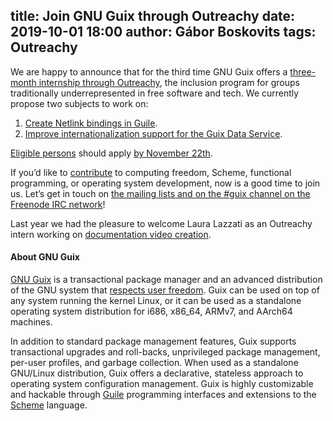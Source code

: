title: Join GNU Guix through Outreachy
date: 2019-10-01 18:00
author: Gábor Boskovits
tags: Outreachy
---
We are happy to announce that for the third time GNU Guix offers a
[three-month internship through Outreachy](https://www.outreachy.org/december-2019-march-2020-internship-round/communities/gnu-guix/),
the inclusion program for groups traditionally underrepresented in free software
and tech. We currently propose two subjects to work on:

1. [Create Netlink bindings in Guile](https://www.outreachy.org/december-2019-march-2020-internship-round/communities/gnu-guix/#create-netlink-bindings-in-guile).
2. [Improve internationalization support for the Guix Data Service](https://www.outreachy.org/december-2019-march-2020-internship-round/communities/gnu-guix/#improve-internationalization-support-the-guix-).

[Eligible persons](https://www.outreachy.org/apply/eligibility/) should apply
[by November 22th](https://www.outreachy.org/communities/cfp/).

If you’d like to [contribute](https://guix.gnu.org/manual/en/html_node/Contributing.html)
to computing freedom, Scheme, functional programming, or operating system
development, now is a good time to join us. Let’s get in touch on
[the mailing lists and on the #guix channel on the Freenode IRC network](https://guix.gnu.org/contact/)!

Last year we had the pleasure to welcome Laura Lazzati as an Outreachy intern working on [documentation video creation](https://guix.gnu.org/blog/2019/documentation-video-creation/).

#### About GNU Guix

[GNU Guix](https://www.gnu.org/software/guix) is a transactional package
manager and an advanced distribution of the GNU system that [respects
user
freedom](https://www.gnu.org/distros/free-system-distribution-guidelines.html).
Guix can be used on top of any system running the kernel Linux, or it
can be used as a standalone operating system distribution for i686,
x86_64, ARMv7, and AArch64 machines.

In addition to standard package management features, Guix supports
transactional upgrades and roll-backs, unprivileged package management,
per-user profiles, and garbage collection.  When used as a standalone
GNU/Linux distribution, Guix offers a declarative, stateless approach to
operating system configuration management.  Guix is highly customizable
and hackable through [Guile](https://www.gnu.org/software/guile)
programming interfaces and extensions to the
[Scheme](http://schemers.org) language.
